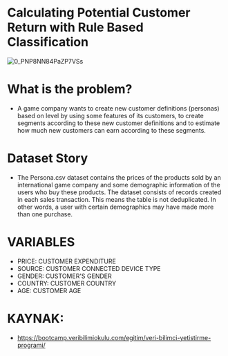 # Calculating Potential Customer Return with Rule Based Classification

![0_PNP8NN84PaZP7VSs](https://user-images.githubusercontent.com/73841520/120351719-c5c35680-c308-11eb-9906-ac4a3a4c3b64.jpg)


# What is the problem?
- A game company wants to create new customer definitions (personas) based on level by using some features of its customers, to create segments according to these new customer definitions and to estimate how much new customers can earn according to these segments.

# Dataset Story
- The Persona.csv dataset contains the prices of the products sold by an international game company and some demographic information of the users who buy these products.
The dataset consists of records created in each sales transaction.
This means the table is not deduplicated.
In other words, a user with certain demographics may have made more than one purchase.

# VARIABLES
- PRICE: CUSTOMER EXPENDITURE
- SOURCE: CUSTOMER CONNECTED DEVICE TYPE
- GENDER: CUSTOMER'S GENDER
- COUNTRY: CUSTOMER COUNTRY
- AGE: CUSTOMER AGE

# KAYNAK:
* https://bootcamp.veribilimiokulu.com/egitim/veri-bilimci-yetistirme-programi/
